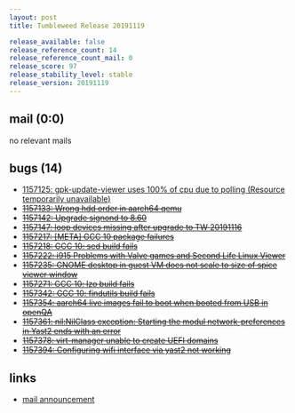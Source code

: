 ```yaml
---
layout: post
title: Tumbleweed Release 20191119

release_available: false
release_reference_count: 14
release_reference_count_mail: 0
release_score: 97
release_stability_level: stable
release_version: 20191119
---
```


## mail (0:0)

no relevant mails

## bugs (14)

<!--more-->

- [1157125: gpk-update-viewer uses 100% of cpu due to polling (Resource temporarily unavailable)](https://bugzilla.opensuse.org/show_bug.cgi?id=1157125)
- ~~[1157133: Wrong hdd order in aarch64 qemu](https://bugzilla.opensuse.org/show_bug.cgi?id=1157133)~~
- ~~[1157142: Upgrade signond to 8.60](https://bugzilla.opensuse.org/show_bug.cgi?id=1157142)~~
- ~~[1157147: loop devices missing after upgrade to TW 20191116](https://bugzilla.opensuse.org/show_bug.cgi?id=1157147)~~
- ~~[1157217: \[META\] GCC 10 package failures](https://bugzilla.opensuse.org/show_bug.cgi?id=1157217)~~
- ~~[1157218: GCC 10: sed build fails](https://bugzilla.opensuse.org/show_bug.cgi?id=1157218)~~
- ~~[1157222: i915 Problems with Valve games and Second Life Linux Viewer](https://bugzilla.opensuse.org/show_bug.cgi?id=1157222)~~
- ~~[1157235: GNOME desktop in guest VM does not scale to size of spice viewer window](https://bugzilla.opensuse.org/show_bug.cgi?id=1157235)~~
- ~~[1157271: GCC 10: lzo build fails](https://bugzilla.opensuse.org/show_bug.cgi?id=1157271)~~
- ~~[1157342: GCC 10: findutils build fails](https://bugzilla.opensuse.org/show_bug.cgi?id=1157342)~~
- ~~[1157354: aarch64 live images fail to boot when booted from USB in openQA](https://bugzilla.opensuse.org/show_bug.cgi?id=1157354)~~
- ~~[1157361: nil:NilClass exception: Starting the modul network-preferences in Yast2 ends with an error](https://bugzilla.opensuse.org/show_bug.cgi?id=1157361)~~
- ~~[1157378: virt-manager unable to create UEFI domains](https://bugzilla.opensuse.org/show_bug.cgi?id=1157378)~~
- ~~[1157394: Configuring wifi interface via yast2 not working](https://bugzilla.opensuse.org/show_bug.cgi?id=1157394)~~



## links

- [mail announcement](https://lists.opensuse.org/opensuse-factory/2019-11/msg00310.html)
